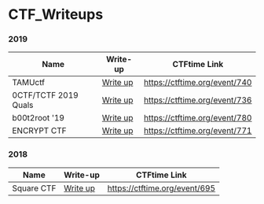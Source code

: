 # CTF_Writeups

### 2019

|  Name                 |       Write-up                |    CTFtime Link               | 
|-----------------------|-------------------------------|-------------------------------|
| TAMUctf               | [Write up](./2019/TAMUctf)    | https://ctftime.org/event/740 |
| 0CTF/TCTF 2019 Quals  | [Write up](./2019/0CTF)       | https://ctftime.org/event/736 |
| b00t2root '19         | [Write up](./2019/Boot2Root)  | https://ctftime.org/event/780 |
| ENCRYPT CTF           | [Write up](./2019/ENCRYPT)    | https://ctftime.org/event/771 |

### 2018

|  Name                 |        Write-up                      |    CTFtime Link               | 
|-----------------------|--------------------------------------|-------------------------------|       
| Square CTF            |  [Write up](./2018/SquareCTF_2018)   | https://ctftime.org/event/695 |
